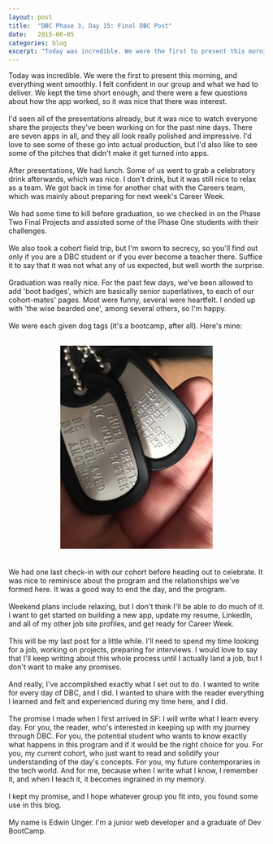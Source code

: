 ```yaml
---
layout: post
title:  "DBC Phase 3, Day 15: Final DBC Post"
date:   2015-06-05
categories: blog
excerpt: "Today was incredible. We were the first to present this morning, and everything went smoothly. I felt confident in our group and what we had to deliver. We kept the time short enough, and there were a few questions about how the app worked, so it was nice that there was interest."
---
```


Today was incredible. We were the first to present this morning, and everything went smoothly. I felt confident in our group and what we had to deliver. We kept the time short enough, and there were a few questions about how the app worked, so it was nice that there was interest.
<br>
<br>
I'd seen all of the presentations already, but it was nice to watch everyone share the projects they've been working on for the past nine days. There are seven apps in all, and they all look really polished and impressive. I'd love to see some of these go into actual production, but I'd also like to see some of the pitches that didn't make it get turned into apps.
<br>
<br>
After presentations, We had lunch. Some of us went to grab a celebratory drink afterwards, which was nice. I don't drink, but it was still nice to relax as a team. We got back in time for another chat with the Careers team, which was mainly about preparing for next week's Career Week.
<br>
<br>
We had some time to kill before graduation, so we checked in on the Phase Two Final Projects and assisted some of the Phase One students with their challenges.
<br>
<br>
We also took a cohort field trip, but I'm sworn to secrecy, so you'll find out only if you are a DBC student or if you ever become a teacher there. Suffice it to say that it was not what any of us expected, but well worth the surprise.
<br>
<br>
Graduation was really nice. For the past few days, we've been allowed to add 'boot badges', which are basically senior superlatives, to each of our cohort-mates' pages. Most were funny, several were heartfelt. I ended up with 'the wise bearded one', among several others, so I'm happy.
<br>
<br>
We were each given dog tags (it's a bootcamp, after all). Here's mine:
<br>
<br>
<center><img src="https://github.com/edwinunger/edwinunger.github.io/blob/master/images/dogtags.jpg?raw=true"/></center>
<br>
<br>
We had one last check-in with our cohort before heading out to celebrate. It was nice to reminisce about the program and the relationships we've formed here. It was a good way to end the day, and the program.
<br>
<br>
Weekend plans include relaxing, but I don't think I'll be able to do much of it. I want to get started on building a new app, update my resume, LinkedIn, and all of my other job site profiles, and get ready for Career Week.
<br>
<br>
This will be my last post for a little while. I'll need to spend my time looking for a job, working on projects, preparing for interviews. I would love to say that I'll keep writing about this whole process until I actually land a job, but I don't want to make any promises.
<br>
<br>
And really, I've accomplished exactly what I set out to do. I wanted to write for every day of DBC, and I did. I wanted to share with the reader everything I learned and felt and experienced during my time here, and I did.
<br>
<br>
The promise I made when I first arrived in SF: I will write what I learn every day. For you, the reader, who's interested in keeping up with my journey through DBC. For you, the potential student who wants to know exactly what happens in this program and if it would be the right choice for you. For you, my current cohort, who just want to read and solidify your understanding of the day's concepts. For you, my future contemporaries in the tech world. And for me, because when I write what I know, I remember it, and when I teach it, it becomes ingrained in my memory.
<br>
<br>
I kept my promise, and I hope whatever group you fit into, you found some use in this blog.
<br>
<br>
My name is Edwin Unger. I'm a junior web developer and a graduate of Dev BootCamp.